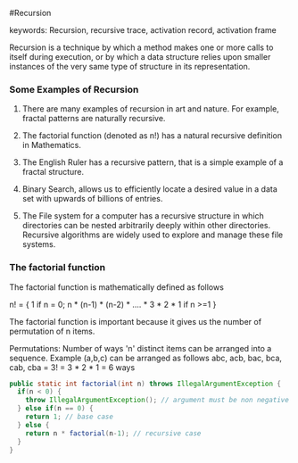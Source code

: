 #Recursion

keywords: Recursion, recursive trace, activation record, activation frame

Recursion is a technique by which a method makes one or more calls to itself during execution, or by which a data structure relies upon smaller instances of the very same type of structure in its representation.

### Some Examples of Recursion

1. There are many examples of recursion in art and nature. For example, fractal patterns are naturally recursive.

2. The factorial function (denoted as n!) has a natural recursive definition in Mathematics.

3. The English Ruler has a recursive pattern, that is a simple example of a fractal structure.

4. Binary Search, allows us to efficiently locate a desired value in a data set with upwards of billions of entries.

5. The File system for a computer has a recursive structure in which directories can be nested arbitrarily deeply within other directories. Recursive algorithms are widely used to explore and manage these file systems.

### The factorial function
The factorial function is mathematically defined as follows

n!  = { 1                                            if n = 0;
        n * (n-1) * (n-2) * .... * 3 * 2 * 1         if n >=1
      }

The factorial function is important because it gives us the number of permutation of n items.

Permutations: Number of ways 'n' distinct items can be arranged into a sequence.
Example (a,b,c) can be arranged as follows
abc, acb, bac, bca, cab, cba = 3! = 3 * 2 * 1 = 6 ways

```java
public static int factorial(int n) throws IllegalArgumentException {
  if(n < 0) {
    throw IllegalArgumentException(); // argument must be non negative
  } else if(n == 0) {
    return 1; // base case
  } else {
    return n * factorial(n-1); // recursive case
  }
}
```
